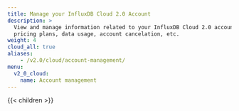 ```yaml
---
title: Manage your InfluxDB Cloud 2.0 Account
description: >
  View and manage information related to your InfluxDB Cloud 2.0 account such as
  pricing plans, data usage, account cancelation, etc.
weight: 4
cloud_all: true
aliases:
    - /v2.0/cloud/account-management/
menu:
  v2_0_cloud:
    name: Account management
---
```


{{< children >}}
